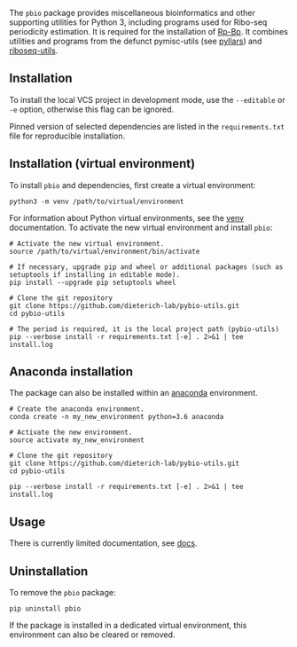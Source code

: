The `pbio` package provides miscellaneous bioinformatics and other supporting utilities for Python 3, including 
programs used for Ribo-seq periodicity estimation. It is required for the installation of [Rp-Bp](https://github.com/dieterich-lab/rp-bp). 
It combines utilities and programs from the defunct pymisc-utils (see [pyllars](https://github.com/bmmalone/pyllars))
and [riboseq-utils](https://github.com/dieterich-lab/riboseq-utils).

## Installation

To install the local VCS project in development mode, use the `--editable` or `-e` option, otherwise
this flag can be ignored. 

Pinned version of selected dependencies are listed in the `requirements.txt` file for reproducible installation.

## Installation (virtual environment)

To install `pbio` and dependencies, first create a virtual environment:
 
```
python3 -m venv /path/to/virtual/environment
```

For information about Python virtual environments, see the [venv](https://docs.python.org/3/library/venv.html) documentation.
To activate the new virtual environment and install `pbio`:

```
# Activate the new virtual environment.
source /path/to/virtual/environment/bin/activate

# If necessary, upgrade pip and wheel or additional packages (such as setuptools if installing in editable mode).
pip install --upgrade pip setuptools wheel

# Clone the git repository
git clone https://github.com/dieterich-lab/pybio-utils.git
cd pybio-utils

# The period is required, it is the local project path (pybio-utils)
pip --verbose install -r requirements.txt [-e] . 2>&1 | tee install.log

```

## Anaconda installation

The package can also be installed within an [anaconda](https://www.continuum.io/) environment. 

```
# Create the anaconda environment.
conda create -n my_new_environment python=3.6 anaconda

# Activate the new environment.
source activate my_new_environment

# Clone the git repository
git clone https://github.com/dieterich-lab/pybio-utils.git
cd pybio-utils

pip --verbose install -r requirements.txt [-e] . 2>&1 | tee install.log
```

## Usage

There is currently limited documentation, see [docs](docs/bio.md).

## Uninstallation

To remove the `pbio` package:

```
pip uninstall pbio
```

If the package is installed in a dedicated virtual environment, this environment can also be cleared or removed.